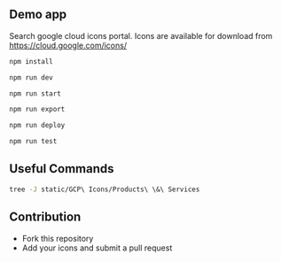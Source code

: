## Demo app

Search google cloud icons portal.
Icons are available for download from https://cloud.google.com/icons/

```bash
npm install
```

```bash
npm run dev
```

```bash
npm run start
```

```bash
npm run export
```

```bash
npm run deploy
```

```bash
npm run test
```

## Useful Commands

```bash
tree -J static/GCP\ Icons/Products\ \&\ Services
```

## Contribution

- Fork this repository
- Add your icons and submit a pull request
